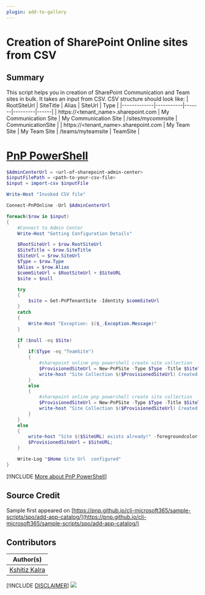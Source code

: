 ```yaml
---
plugin: add-to-gallery
---
```


# Creation of SharePoint Online sites from CSV

## Summary

This script helps you in creation of SharePoint Communication and Team sites in bulk. It takes an input from CSV.
CSV structure should look like:
| RootSiteUrl | SiteTitle | Alias | SiteUrl | Type |
|-------------|-----------|-------|---------|------|
| https://<tenant_name>.sharepoint.com | My Communication Site | My Communication Site | /sites/mycommsite | CommunicationSite |
| https://<tenant_name>.sharepoint.com | My Team Site | My Team Site | /teams/myteamsite | TeamSite |


# [PnP PowerShell](#tab/pnpps)

```powershell
$AdminCenterUrl = <url-of-sharepoint-admin-center>
$inputFilePath = <path-to-your-csv-file>
$input = import-csv $inputFile

Write-Host "Invoked CSV file"

Connect-PnPOnline -Url $AdminCenterUrl

foreach($row in $input)
{ 
    #Connect to Admin Center 
    Write-Host "Getting Configuration Details"

    $RootSiteUrl = $row.RootSiteUrl
    $SiteTitle = $row.SiteTitle
    $SiteUrl = $row.SiteUrl
    $Type = $row.Type
    $Alias = $row.Alias
    $commSiteUrl = $RootSiteUrl + $SiteURL 
    $site = $null

    try
    {
        $site = Get-PnPTenantSite -Identity $commSiteUrl 
    }
    catch
    {
        Write-Host "Exception: $($_.Exception.Message)"
    }

    If ($null -eq $Site)
    {
        if($Type -eq "TeamSite")
        {
            #sharepoint online pnp powershell create site collection
            $ProvisionedSiteUrl = New-PnPSite -Type $Type -Title $SiteTitle -Alias $SiteTitle -IsPublic   
            write-host "Site Collection $($ProvisionedSiteUrl) Created Successfully!" -foregroundcolor Green
        }
        else
        {
            #sharepoint online pnp powershell create site collection
            $ProvisionedSiteUrl = New-PnPSite -Type $Type -Title $SiteTitle -Url $commSiteUrl  
            write-host "Site Collection $($ProvisionedSiteUrl) Created Successfully!" -foregroundcolor Green
        }
    }
    else
    {
        write-host "Site $($SiteURL) exists already!" -foregroundcolor Yellow
        $ProvisionedSiteUrl = $SiteURL;
    }

    Write-Log "$Home Site Url  configured" 
}
```
[!INCLUDE [More about PnP PowerShell](../../docfx/includes/MORE-PNPPS.md)]


## Source Credit

Sample first appeared on [https://pnp.github.io/cli-microsoft365/sample-scripts/spo/add-app-catalog/](https://pnp.github.io/cli-microsoft365/sample-scripts/spo/add-app-catalog/)

## Contributors

| Author(s) |
|-----------|
| [Kshitiz Kalra](https://www.linkedin.com/in/kshitiz-kalra-b3107b164/) |


[!INCLUDE [DISCLAIMER](../../docfx/includes/DISCLAIMER.md)]
<img src="https://m365-visitor-stats.azurewebsites.net/script-samples/scripts/spo-bulk-creation-sharepoint-sites-csv" aria-hidden="true" />
